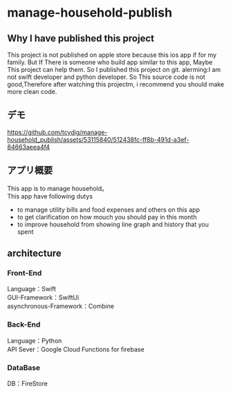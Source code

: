 # manage-household-publish

## Why I have published this project
This project is not published on apple store because this ios app if for my family.
But If There is someone who build app similar to this app, Maybe This project can help them. 
So I published this project on git.
alerming:I am not swift developer and python developer. So This source code is not good,Therefore after watching this projectm, i recommend you should make more clean code.

## デモ
https://github.com/tcydig/manage-household_publish/assets/53115840/512438fc-ff8b-491d-a3ef-84663aeea4f4

## アプリ概要
This app is to manage household。<br>
This app have following dutys
- to manage utility bills and food expenses and others on this app
- to get clarification on how mouch you should pay in this month
- to improve household from showing line graph and history that you spent

## architecture
### Front-End
Language：Swift <br>
GUI-Framework：SwiftUi<br>
asynchronous-Framework：Combine<br>

### Back-End
Language：Python<br>
API Sever：Google Cloud Functions for firebase<br>

### DataBase
DB：FireStore

